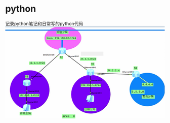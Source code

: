 # python
记录python笔记和日常写的python代码
 ![image](https://github.com/yangqiqigithub/python/blob/master/images/3.png)
